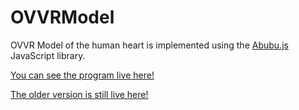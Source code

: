 # OVVRModel

OVVR Model of the human heart is implemented using the [Abubu.js](https://abubujs.org) JavaScript library. 


[You can see the program live here!](https://kaboudian.github.io/OVVRModel/)

[The older version is still live here!](https://kaboudian.github.io/OVVRModel/old/)
